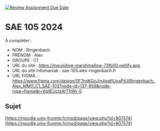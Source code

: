 [![Review Assignment Due Date](https://classroom.github.com/assets/deadline-readme-button-22041afd0340ce965d47ae6ef1cefeee28c7c493a6346c4f15d667ab976d596c.svg)](https://classroom.github.com/a/DNce7fkr)
# SAE 105 2024

À compléter :

- NOM : Ringenbach
- PRÉNOM : Alex
- GROUPE : C1
- URL du site : https://inquisitive-marshmallow-73fb00.netlify.app
- URL du site Infomaniak : sae-105.alex-ringenbach.fr
- URL FIGMA : https://www.figma.com/design/0F7mjKGoJjn4qafIUoaPtU/Ringenbach_Alex_MMI1_C1_SAE-103?node-id=137-959&node-type=frame&t=VglIEUcIzArT1tWr-0 

## Sujet

[https://moodle.univ-fcomte.fr/mod/page/view.php?id=807574](https://moodle.univ-fcomte.fr/mod/page/view.php?id=807574)
